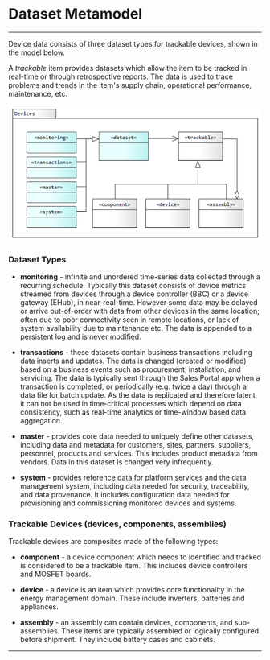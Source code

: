 # Dataset Metamodel
---

Device data consists of three dataset types for trackable devices, shown in the model below. 

A _trackable_ item provides datasets which allow the item to be tracked in real-time or through retrospective reports. The data is used to trace problems and trends in the item's supply chain, operational performance, maintenance, etc.
 
![Devices metamodel](../../images/DevicesMetamodel.png)
### Dataset Types

- **monitoring** - infinite and unordered time-series data collected through a recurring schedule. Typically this dataset consists of device metrics streamed from devices through a device controller (BBC) or a device gateway (EHub), in near-real-time. However some data may be delayed or arrive out-of-order with data from other devices in the same location; often due to poor connectivity seen in remote locations, or lack of system availability due to maintenance etc. The data is appended to a persistent log and is never modified.

- **transactions** - these datasets contain business transactions including data inserts and updates. The data is changed (created or modified) based on a business events such as procurement, installation, and servicing. The data is typically sent through the Sales Portal app when a transaction is completed, or periodically (e.g. twice a day) through a data file for batch update. As the data is replicated and therefore latent, it can not be used in time-critical processes which depend on data consistency, such as real-time analytics or time-window based data aggregation.

- **master** - provides core data needed to uniquely define other datasets, including data and metadata for customers, sites, partners, suppliers, personnel, products and services. This includes product metadata from vendors. Data in this dataset is changed very infrequently.

- **system** - provides reference data for platform services and the data management system, including data needed for security, traceability, and data provenance. It includes configuration data needed for provisioning and commissioning monitored devices and systems.

### Trackable Devices (devices, components, assemblies)

Trackable devices are composites made of the following types:

- **component** - a device component which needs to identified and tracked is considered to be a trackable item. This includes device controllers and MOSFET boards. 

- **device** - a device is an item which provides core functionality in the energy management domain. These include inverters, batteries and appliances. 

- **assembly** - an assembly can contain devices, components, and sub-assemblies. These items are typically assembled or logically configured before shipment. They include battery cases and cabinets. 

---

